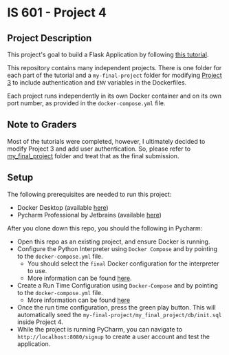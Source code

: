 # IS 601 - Project 4

## Project Description
This project's goal to build a Flask Application by following [this tutorial](https://hackersandslackers.com/your-first-flask-application).

This repository contains many independent projects. There is one folder for each part of the tutorial and a `my-final-project` folder for modifying 
[Project 3](https://github.com/tomtom28/njit-is-601-project-3) to include authentication and `ENV` variables in the Dockerfiles.

Each project runs independently in its own Docker container and on its own port number, as provided in the `docker-compose.yml` file.


## Note to Graders
Most of the tutorials were completed, however, I ultimately decided to modify Project 3 and add user authentication.
So, please refer to [my_final_project](/my-final-project/my_final_project) folder and treat that as the final submission.


## Setup
The following prerequisites are needed to run this project:
   * Docker Desktop (available [here](https://www.docker.com/products/docker-desktop))
   * Pycharm Professional by Jetbrains (available [here](https://www.jetbrains.com/pycharm/download/))

After you clone down this repo, you should the following in Pycharm:
   * Open this repo as an existing project, and ensure Docker is running.
   * Configure the Python Interpreter using `Docker Compose` and by pointing to the `docker-compose.yml` file. 
     * You should select the `final` Docker configuration for the interpreter to use.
     * More information can be found [here](https://www.jetbrains.com/help/pycharm/configuring-python-interpreter.html#add_new_project_interpreter).
   * Create a Run Time Configuration using `Docker-Compose` and by pointing to the `docker-compose.yml` file. 
     * More information can be found [here](https://www.jetbrains.com/help/pycharm/run-debug-configuration.html)
   * Once the run time configuration, press the green play button. This will automatically seed the `my-final-project/my_final_project/db/init.sql` inside Project 4.
   * While the project is running PyCharm, you can navigate to `http://localhost:8080/signup` to create a user account and test the application.
